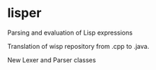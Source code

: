 # lisper
Parsing and evaluation of Lisp expressions

Translation of wisp repository from .cpp to .java.

New Lexer and Parser classes
